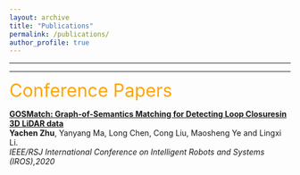 ```yaml
---
layout: archive
title: "Publications"
permalink: /publications/
author_profile: true
---
```


---
---

<font size="6" color="orange">Conference Papers</font>
<br/> 

<b>[GOSMatch: Graph-of-Semantics Matching for Detecting Loop Closuresin 3D LiDAR data](https://zhuyachen.github.io/_publications/GOSMatch)</b><br>
<b>Yachen Zhu</b>, Yanyang Ma, Long Chen, Cong Liu, Maosheng Ye and Lingxi Li.<br>
<i> IEEE/RSJ International Conference on Intelligent Robots and Systems (IROS),2020 </i>
